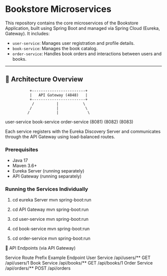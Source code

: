 # Bookstore Microservices

This repository contains the core microservices of the Bookstore Application, built using Spring Boot and managed via Spring Cloud (Eureka, Gateway). It includes:

- `user-service`: Manages user registration and profile details.
- `book-service`: Manages the book catalog.
- `order-service`: Handles book orders and interactions between users and books.

---

## 🧱 Architecture Overview

               +------------------------+
               |   API Gateway (4848)   |
               +------------------------+
                /          |           \
               /           |            \
              /            |             \
   user-service     book-service     order-service
      (8081)            (8082)           (8083)

Each service registers with the Eureka Discovery Server and communicates through the API Gateway using load-balanced routes.

### Prerequisites

- Java 17
- Maven 3.6+
- Eureka Server (running separately)
- API Gateway (running separately)

### Running the Services Individually

1. cd eureka Server
mvn spring-boot:run

2. cd API Gateway
mvn spring-boot:run

3. cd user-service
mvn spring-boot:run

4. cd book-service
mvn spring-boot:run

5. cd order-service
mvn spring-boot:run

🔧 API Endpoints (via API Gateway)

Service	Route Prefix	Example Endpoint
User Service	/api/users/**	GET /api/users/1
Book Service	/api/books/**	GET /api/books/1
Order Service	/api/orders/**	POST /api/orders


